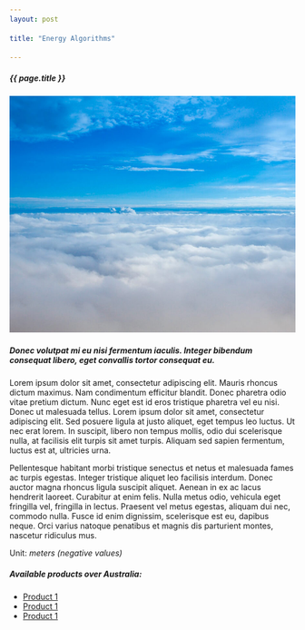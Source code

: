 ```yaml
---
layout: post

title: "Energy Algorithms"

---
```


<div class="container">
    <div class="row">
        <div class="col-12 mt-60">
            <h5 class="common-title">{{ page.title }}</h5>
        </div>
        <div class="col-xs-12 col-sm-12 col-ms-9 col-lg-9 col-xl-9 col-xxl-9">
            <div class="common-image pb-5">
                <img src="/assets/img/wales/energy-algorithms.jpg" class="img-fluid" alt="{{ page.title }}">
            </div>
            <h5 class="font-weight-bold">Donec volutpat mi eu nisi fermentum iaculis. Integer bibendum consequat libero, eget convallis tortor consequat eu.</h5>
            <div class="pt-4">
                <p>Lorem ipsum dolor sit amet, consectetur adipiscing elit. Mauris rhoncus dictum maximus. Nam condimentum efficitur blandit. Donec pharetra odio vitae pretium dictum. Nunc eget est id eros tristique pharetra vel eu nisi. Donec ut malesuada tellus. Lorem ipsum dolor sit amet, consectetur adipiscing elit. Sed posuere ligula at justo aliquet, eget tempus leo luctus. Ut nec erat lorem. In suscipit, libero non tempus mollis, odio dui scelerisque nulla, at facilisis elit turpis sit amet turpis. Aliquam sed sapien fermentum, luctus est at, ultricies urna.</p>
                <p>Pellentesque habitant morbi tristique senectus et netus et malesuada fames ac turpis egestas. Integer tristique aliquet leo facilisis interdum. Donec auctor magna rhoncus ligula suscipit aliquet. Aenean in ex ac lacus hendrerit laoreet. Curabitur at enim felis. Nulla metus odio, vehicula eget fringilla vel, fringilla in lectus. Praesent vel metus egestas, aliquam dui nec, commodo nulla. Fusce id enim dignissim, scelerisque est eu, dapibus neque. Orci varius natoque penatibus et magnis dis parturient montes, nascetur ridiculus mus.</p>
                <p>Unit: <i>meters (negative values)</i></p>
            </div>
            <div class="py-5">
                <h5 class="font-weight-bold mb-4">Available products over Australia:</h5>
                <ul class="list-title">
                    <li class="list-item"><a href="http://google.com/" target="_blank">Product 1</a></li>
                    <li class="list-item"><a href="http://google.com/" target="_blank">Product 1</a></li>
                    <li class="list-item"><a href="http://google.com/" target="_blank">Product 1</a></li>
                </ul>
            </div>
        </div>
    </div>
</div>
